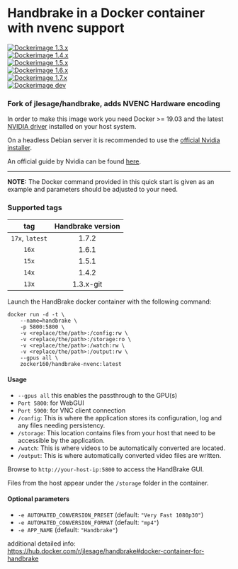 # Handbrake in a Docker container with nvenc support

[![Dockerimage 1.3.x](https://github.com/zocker-160/handbrake-nvenc-docker/actions/workflows/dockerimage-13x.yml/badge.svg)](https://github.com/zocker-160/handbrake-nvenc-docker/actions/workflows/dockerimage-13x.yml) \
[![Dockerimage 1.4.x](https://github.com/zocker-160/handbrake-nvenc-docker/actions/workflows/dockerimage-14x.yml/badge.svg)](https://github.com/zocker-160/handbrake-nvenc-docker/actions/workflows/dockerimage-14x.yml) \
[![Dockerimage 1.5.x](https://github.com/zocker-160/handbrake-nvenc-docker/actions/workflows/dockerimage-15x.yml/badge.svg)](https://github.com/zocker-160/handbrake-nvenc-docker/actions/workflows/dockerimage-15x.yml) \
[![Dockerimage 1.6.x](https://github.com/zocker-160/handbrake-nvenc-docker/actions/workflows/dockerimage-16x.yml/badge.svg)](https://github.com/zocker-160/handbrake-nvenc-docker/actions/workflows/dockerimage-16x.yml) \
[![Dockerimage 1.7.x](https://github.com/zocker-160/handbrake-nvenc-docker/actions/workflows/dockerimage-17x.yml/badge.svg)](https://github.com/zocker-160/handbrake-nvenc-docker/actions/workflows/dockerimage-17x.yml) \
[![Dockerimage dev](https://github.com/zocker-160/handbrake-nvenc-docker/actions/workflows/dockerimage-dev.yml/badge.svg)](https://github.com/zocker-160/handbrake-nvenc-docker/actions/workflows/dockerimage-dev.yml)

### Fork of jlesage/handbrake, adds NVENC Hardware encoding

In order to make this image work you need Docker >= 19.03 and the latest [NVIDIA driver](https://github.com/NVIDIA/nvidia-docker/wiki/Frequently-Asked-Questions#how-do-i-install-the-nvidia-driver) installed on your host system.

On a headless Debian server it is recommended to use the [official Nvidia installer](https://www.nvidia.com/en-us/drivers/unix/).

An official guide by Nvidia can be found [here](https://docs.nvidia.com/datacenter/cloud-native/container-toolkit/install-guide.html#installing-on-ubuntu-and-debian).

---

**NOTE:** The Docker command provided in this quick start is given as an example and parameters should be adjusted to your need.

### Supported tags

| tag             | Handbrake version |
|:---------------:|:-----------------:|
| `17x`, `latest` | 1.7.2             |
| `16x`           | 1.6.1             |
| `15x`           | 1.5.1             |
| `14x`           | 1.4.2             |
| `13x`           | 1.3.x-git         |

Launch the HandBrake docker container with the following command:

```
docker run -d -t \
    --name=handbrake \
    -p 5800:5800 \
    -v <replace/the/path>:/config:rw \
    -v <replace/the/path>:/storage:ro \
    -v <replace/the/path>:/watch:rw \
    -v <replace/the/path>:/output:rw \
    --gpus all \
    zocker160/handbrake-nvenc:latest
```

#### Usage

- `--gpus all` this enables the passthrough to the GPU(s)
- `Port 5800`: for WebGUI
- `Port 5900`: for VNC client connection
- `/config`: This is where the application stores its configuration, log and any files needing persistency.
- `/storage`: This location contains files from your host that need to be accessible by the application.
- `/watch`: This is where videos to be automatically converted are located.
- `/output`: This is where automatically converted video files are written.

Browse to `http://your-host-ip:5800` to access the HandBrake GUI. 

Files from the host appear under the `/storage` folder in the container.

#### Optional parameters

- `-e AUTOMATED_CONVERSION_PRESET` (default: `"Very Fast 1080p30"`)
- `-e AUTOMATED_CONVERSION_FORMAT` (default: `"mp4"`)
- `-e APP_NAME` (default: `"Handbrake"`)

additional detailed info:
<https://hub.docker.com/r/jlesage/handbrake#docker-container-for-handbrake>
